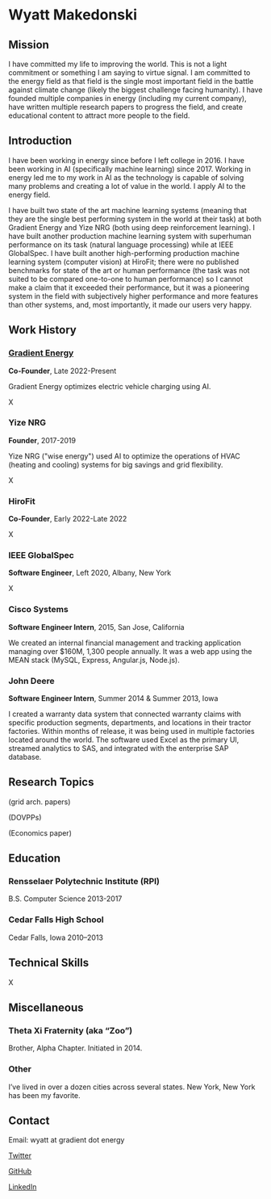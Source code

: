 # Wyatt Makedonski

## Mission
I have committed my life to improving the world. This is not a light commitment or something I am saying to virtue signal. I am committed to the energy field as that field is the single most important field in the battle against climate change (likely the biggest challenge facing humanity). I have founded multiple companies in energy (including my current company), have written multiple research papers to progress the field, and create educational content to attract more people to the field.

## Introduction
I have been working in energy since before I left college in 2016. I have been working in AI (specifically machine learning) since 2017. Working in energy led me to my work in AI as the technology is capable of solving many problems and creating a lot of value in the world. I apply AI to the energy field.

I have built two state of the art machine learning systems (meaning that they are the single best performing system in the world at their task) at both Gradient Energy and Yize NRG (both using deep reinforcement learning). I have built another production machine learning system with superhuman performance on its task (natural language processing) while at IEEE GlobalSpec. I have built another high-performing production machine learning system (computer vision) at HiroFit; there were no published benchmarks for state of the art or human performance (the task was not suited to be compared one-to-one to human performance) so I cannot make a claim that it exceeded their performance, but it was a pioneering system in the field with subjectively higher performance and more features than other systems, and, most importantly, it made our users very happy.

## Work History
### [Gradient Energy](https://www.gradient.energy/)
**Co-Founder**, Late 2022-Present

Gradient Energy optimizes electric vehicle charging using AI.

X


### Yize NRG
**Founder**, 2017-2019

Yize NRG ("wise energy") used AI to optimize the operations of HVAC (heating and cooling) systems for big savings and grid flexibility.

X

### HiroFit
**Co-Founder**, Early 2022-Late 2022

X

### IEEE GlobalSpec
**Software Engineer**, Left 2020, Albany, New York

X

### Cisco Systems
**Software Engineer Intern**, 2015, San Jose, California

We created an internal financial management and tracking application managing over $160M, 1,300 people annually. It was a web app using the MEAN stack (MySQL, Express, Angular.js, Node.js).

### John Deere
**Software Engineer Intern**, Summer 2014 & Summer 2013, Iowa

I created a warranty data system that connected warranty claims with specific production segments, departments, and locations in their tractor factories. Within months of release, it was being used in multiple factories located around the world. The software used Excel as the primary UI, streamed analytics to SAS, and integrated with the enterprise SAP database.

## Research Topics
(grid arch. papers)

(DOVPPs)

(Economics paper)

## Education
### Rensselaer Polytechnic Institute (RPI)
B.S. Computer Science 2013-2017

### Cedar Falls High School
Cedar Falls, Iowa 2010–2013

## Technical Skills
X

## Miscellaneous
### Theta Xi Fraternity (aka “Zoo”)
Brother, Alpha Chapter. Initiated in 2014.

### Other
I’ve lived in over a dozen cities across several states. New York, New York has been my favorite.

## Contact
Email: wyatt at gradient dot energy

[Twitter](https://twitter.com/wyatt_yy)

[GitHub](https://github.com/wyatty)

[LinkedIn](http://www.linkedin.com/in/wyattmakedonski)
